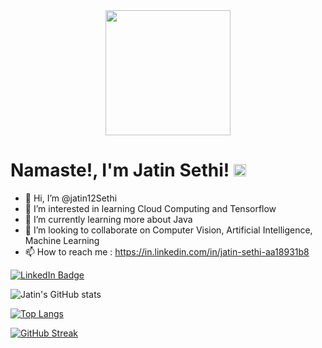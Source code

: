 <div id="header" align="center">
  <img src="https://media.giphy.com/media/Imojkp6TR8TCLUtyif/giphy-downsized-large.gif" width="200"/>
</div>

<h1>
  Namaste!, I'm Jatin Sethi!
  <img src="https://media.giphy.com/media/hvRJCLFzcasrR4ia7z/giphy.gif" width="20px"/>
</h1>

- 👋 Hi, I’m @jatin12Sethi
- 👀 I’m interested in learning Cloud Computing and Tensorflow
- 🌱 I’m currently learning more about Java
- 💞️ I’m looking to collaborate on Computer Vision, Artificial Intelligence, Machine Learning
- 📫 How to reach me : https://in.linkedin.com/in/jatin-sethi-aa18931b8
<div id="badges">
  <a href="https://in.linkedin.com/in/jatin-sethi-aa18931b8">
    <img src="https://img.shields.io/badge/LinkedIn-blue?style=for-the-badge&logo=linkedin&logoColor=white" alt="LinkedIn Badge"/>
  </a>
</div>


<!---
jatin12Sethi/jatin12Sethi is a ✨ special ✨ repository because its `README.md` (this file) appears on your GitHub profile.
You can click the Preview link to take a look at your changes.
--->
![Jatin's GitHub stats](https://github-readme-stats.vercel.app/api?username=jatin12Sethi&theme=aura&show_icons=true)

[![Top Langs](https://github-readme-stats.vercel.app/api/top-langs/?username=jatin12Sethi&layout=compact&theme=aura)](https://github.com/jatin12Sethi)

[![GitHub Streak](http://github-readme-streak-stats.herokuapp.com?user=jatin12Sethi&theme=elegant)](https://git.io/streak-stats)
